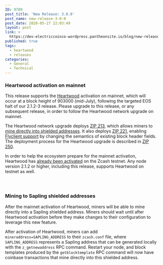 ```yaml
---
ID: 9700
post_title: 'New Release: 3.0.0'
post_name: new-release-3-0-0
post_date: 2020-05-27 22:03:49
layout: post
link: >
  https://dev-electriccoinco-wordpress.pantheonsite.io/blog/new-release-3-0-0/
published: true
tags:
  - heartwood
  - releases
categories:
  - General
  - Technical
---
```

<!-- wp:heading {"level":3} -->
<h3>Heartwood activation on mainnet</h3>
<!-- /wp:heading -->

<!-- wp:paragraph -->
<p>This release supports the <a href="https://dev-electriccoinco-wordpress.pantheonsite.io/blog/introducing-heartwood/">Heartwood</a> activation on mainnet, which will occur at a block height of 903000 (mid-July), following the targeted EOS halt of our 2.1.2-3 release. Please upgrade to this release, or any subsequent release, in order to follow the Heartwood network upgrade on mainnet.</p>
<!-- /wp:paragraph -->

<!-- wp:paragraph -->
<p>The Heartwood network upgrade deploys <a href="https://zips.z.cash/zip-0213" target="_blank" rel="noreferrer noopener">ZIP 213</a>, which allows miners to <a href="https://dev-electriccoinco-wordpress.pantheonsite.io/blog/mine-to-shielded-coinbase/">mine directly into shielded addresses</a>. It also deploys <a href="https://zips.z.cash/zip-0221" target="_blank" rel="noreferrer noopener">ZIP 221</a>, enabling <a href="https://dev-electriccoinco-wordpress.pantheonsite.io/blog/explaining-flyclient/">Flyclient support</a> by changing the semantics of existing block header fields. The deployment process for the Heartwood upgrade is described in <a href="https://zips.z.cash/zip-0250" target="_blank" rel="noreferrer noopener">ZIP 250</a>.</p>
<!-- /wp:paragraph -->

<!-- wp:paragraph -->
<p>In order to help the ecosystem prepare for the mainnet activation, Heartwood has <a href="https://dev-electriccoinco-wordpress.pantheonsite.io/blog/new-release-2-1-2-3/">already been activated</a> on the Zcash testnet. Any node version 2.1.2 or higher, including this release, supports Heartwood on testnet as well.</p>
<!-- /wp:paragraph -->

<!-- wp:spacer {"height":25} -->
<div style="height:25px" aria-hidden="true" class="wp-block-spacer"></div>
<!-- /wp:spacer -->

<!-- wp:heading {"level":3} -->
<h3>Mining to Sapling shielded addresses</h3>
<!-- /wp:heading -->

<!-- wp:paragraph -->
<p>After the mainnet activation of Heartwood, miners will be able to mine directly into a Sapling shielded address. Miners should wait until after Heartwood activation before they make changes to their configuration to leverage this new feature.</p>
<!-- /wp:paragraph -->

<!-- wp:paragraph -->
<p>After activation of Heartwood, miners can add <code>mineraddress=SAPLING_ADDRESS</code> to their <code>zcash.conf</code> file, where <code>SAPLING_ADDRESS</code> represents a Sapling address that can be generated locally with the <code>z_getnewaddress</code> RPC command. Restart your node, and block templates produced by the <code>getblocktemplate</code> RPC command will now have coinbase transactions that mine directly into this shielded address.</p>
<!-- /wp:paragraph -->
